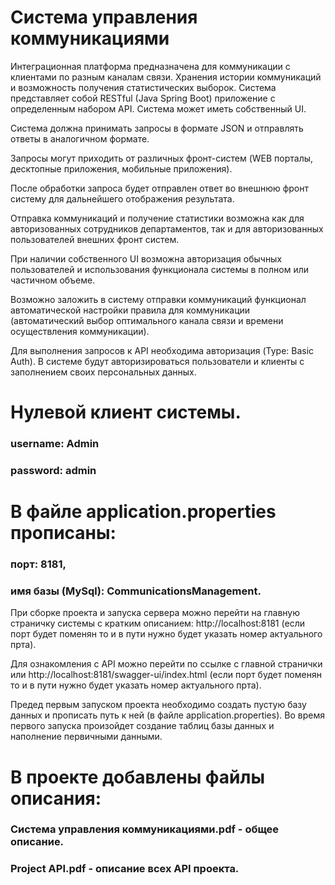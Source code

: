 # Система управления коммуникациями
Интеграционная платформа предназначена для коммуникации с клиентами по разным каналам связи. Хранения истории коммуникаций и возможность получения статистических выборок. 
Система представляет собой RESTful (Java Spring Boot) приложение с определенным набором API. Система может иметь собственный UI.

Система должна принимать запросы в формате JSON и отправлять ответы в аналогичном формате. 

Запросы могут приходить от различных фронт-систем (WEB порталы, десктопные приложения, мобильные приложения).

После обработки запроса будет отправлен ответ во внешнюю фронт систему для дальнейшего отображения результата.

Отправка коммуникаций и получение статистики возможна как для авторизованных сотрудников департаментов, так и для авторизованных пользователей внешних фронт систем.

При наличии собственного UI возможна авторизация обычных пользователей и использования функционала системы в полном или частичном объеме.

Возможно заложить в систему отправки коммуникаций функционал автоматической настройки правила для коммуникации (автоматический выбор оптимального канала связи и времени осуществления коммуникации).

Для выполнения запросов к API необходима авторизация (Type: Basic Auth). В системе будут авторизироваться пользователи и клиенты с заполнением своих персональных данных. 

# Нулевой клиент системы.
### username: Admin
### password: admin

# В файле application.properties прописаны:
### порт: 8181,
### имя базы (MySql): CommunicationsManagement.

При сборке проекта и запуска сервера можно перейти на главную страничку системы с кратким описанием: http://localhost:8181 (если порт будет поменян то и в пути нужно будет указать номер актуального прта).

Для ознакомления с API можно перейти по ссылке с главной странички или http://localhost:8181/swagger-ui/index.html (если порт будет поменян то и в пути нужно будет указать номер актуального прта).
 
Предед первым запуском проекта необходимо создать пустую базу данных и прописать путь к ней (в файле application.properties). Во время первого запуска произойдет создание таблиц базы данных и наполнение первичными данными.

# В проекте добавлены файлы описания:
### Система управления коммуникациями.pdf - общее описание.
### Project API.pdf - описание всех API проекта.
  
  
